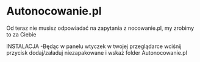 # Autonocowanie.pl
Od teraz nie musisz odpowiadać na zapytania z nocowanie.pl, my zrobimy to za Ciebie

INSTALACJA
-Będąc w panelu wtyczek w twojej przeglądarce wciśnij przycisk dodaj/załaduj niezapakowane i wskaż folder Autonocowanie.pl
